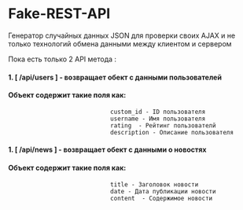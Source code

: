 # Fake-REST-API

Генератор случайных данных JSON для проверки своих AJAX и не только технологий обмена данными между клиентом и сервером

Пока есть только 2 API метода :

#### 1. [ /api/users ] - возвращает обект с данными пользователей 
#### Объект содержит такие поля как:
                                 custom_id - ID пользователя
                                 username - Имя пользователя
                                 rating  - Рейтинг пользователй
                                 description - Описание пользователя
                                 
#### 1. [ /api/news ] - возвращает обект с данными о новостях 
#### Объект содержит такие поля как:
                                 title - Заголовок новости
                                 date - Дата публикации новости
                                 content  - Содержимое новости
                                                           
